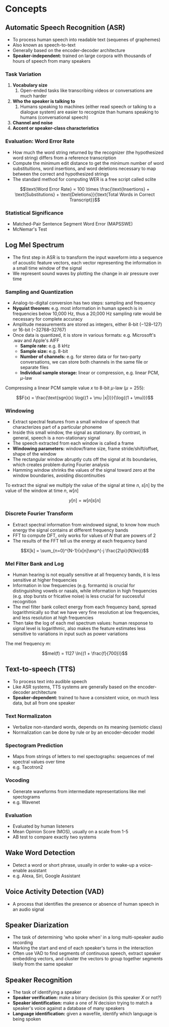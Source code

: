 # Concepts

## Automatic Speech Recognition (ASR)

- To process human speech into readable text (sequenes of graphemes)
- Also known as speech-to-text
- Generally based on the encoder-decoder architecture
- **Speaker-independent:** trained on large corpora with thousands of hours of speech from many speakers

### Task Variation

1. **Vocabulary size**
   1. Open-ended tasks like transcribing videos or conversations are much harder
2. **Who the speaker is talking to**
   1. Humans speaking to machines (either read speech or talking to a dialogue system) are easier to recognize than humans speaking to humans (conversational speech)
3. **Channel and noise**
4. **Accent or speaker-class characteristics**

### Evaluation: Word Error Rate

- How much the word string returned by the recognizer (the hypothesized word string) differs from a reference transcription
- Compute the minimum edit distance to get the minimum number of word substituitions, word insertions, and word deletions necessary to map between the correct and hypothesized strings
- The standard method for computing WER is a free script called sclite

$$\text{Word Error Rate} = 100 \times \frac{\text{Insertions} + \text{Substitutions} + \text{Deletions}}{\text{Total Words in Correct Transcript}}$$

### Statistical Significance

- Matched-Pair Sentence Segment Word Error (MAPSSWE)
- McNemar's Test

## Log Mel Spectrum

- The first step in ASR is to transform the input waveform into a sequence of acoustic feature vectors, each vector representing the information in a small time window of the signal
- We represent sound waves by plotting the change in air pressure over time

### Sampling and Quantization

- Analog-to-digital conversion has two steps: sampling and frequency
- **Nyquist theorem:** e.g. most information in human speech is in frequencies below 10,000 Hz, thus a 20,000 Hz sampling rate would be necessary for complete accuracy
- Amplitude measurements are stored as integers, either 8-bit ($-128–127$) or 16-bit ($-32768–32767$)
- Once data is quantized, it is store in various formats: e.g. Microsoft's .wav and Apple's AIFF
  - **Sample rate:** e.g. 8 kHz
  - **Sample size:** e.g. 8-bit
  - **Number of channels:** e.g. for stereo data or for two-party conversations, we can store both channels in the same file or separate files
  - **Individual sample storage:** linear or compression, e.g. linear PCM, $\mu$-law

Compressing a linear PCM sample value $x$ to 8-bit $\mu$-law ($\mu = 255$):

$$F(x) = \frac{\text{sgn}(x) \log{(1 + \mu |x|)}}{\log{(1 + \mu)}}$$

### Windowing

- Extract spectral features from a small window of speech that characterizes part of a particular phoneme
- Inside this small window, the signal as stationary. By contrast, in general, speech is a non-stationary signal
- The speech extracted from each window is called a frame
- **Windowing parameters:** window/frame size, frame stride/shift/offset, shape of the window
- The rectangular window abruptly cuts off the signal at its boundaries, which creates problem during Fourier analysis
- Hamming window shrinks the values of the signal toward zero at the window boundaries, avoiding discontinuities

To extract the signal we multiply the value of the signal at time $n$, $s[n]$ by the value of the window at time $n$, $w[n]$

$$y[n] = w[n]s[n]$$

### Discrete Fourier Transform

- Extract spectral information from windowed signal, to know how much energy the signal contains at different frequency bands
- FFT to compute DFT, only works for values of $N$ that are powers of 2
- The results of the FFT tell us the energy at each frequency band

$$X[k] = \sum_{n=0}^{N-1}{x[n]\exp^{-j \frac{2\pi}{N}kn}}$$

### Mel Filter Bank and Log

- Human hearing is not equally sensitive at all frequency bands, it is less sensitive at higher frequencies
- Information in low frequencies (e.g. formants) is crucial for distinguishing vowels or nasals, while information in high frequencies (e.g. stop bursts or fricative noise) is less crucial for successful recognition
- The mel filter bank collect energy from each frequency band, spread logarithmically so that we have very fine resolution at low frequencies, and less resolution at high frequencies
- Then take the log of each mel spectrum values: human response to signal level is logarithmic, also makes the feature estimates less sensitive to variations in input such as power variations

The mel frequency $m$:

$$mel(f) = 1127 \ln{(1 + \frac{f}{700})}$$

## Text-to-speech (TTS)

- To process text into audible speech
- Like ASR systems, TTS systems are generally based on the encoder-decoder architecture
- **Speaker-dependent:** trained to have a consistent voice, on much less data, but all from one speaker

### Text Normalizaton

- Verbalize non-standard words, depends on its meaning (semiotic class)
- Normalization can be done by rule or by an encoder-decoder model

### Spectogram Prediction

- Maps from strings of letters to mel spectographs: sequences of mel spectral values over time
- e.g. Tacotron2

### Vocoding

- Generate waveforms from intermediate representations like mel spectograms
- e.g. Wavenet

### Evaluation

- Evaluated by human listeners
- Mean Opinion Score (MOS), usually on a scale from 1-5
- AB test to compare exactly two systems

## Wake Word Detection

- Detect a word or short phrase, usually in order to wake-up a voice-enable assistant
- e.g. Alexa, Siri, Google Assistant

## Voice Activity Detection (VAD)

- A process that identifies the presence or absence of human speech in an audio signal

## Speaker Diarization

- The task of determining 'who spoke when' in a long multi-speaker audio recording
- Marking the start and end of each speaker's turns in the interaction
- Often use VAD to find segments of continuous speech, extract speaker embedding vectors, and cluster the vectors to group together segments likely from the same speaker

## Speaker Recognition

- The task of identifying a speaker
- **Speaker verification:** make a binary decision (is this speaker $X$ or not?)
- **Speaker identification:** make a one of $N$ decision trying to match a speaker's voice against a database of many speakers
- **Language identification:** given a wavefile, identify which language is being spoken
